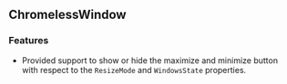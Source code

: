 ## ChromelessWindow

### Features

* Provided support to show or hide the maximize and minimize button with respect to the `ResizeMode` and `WindowsState` properties.